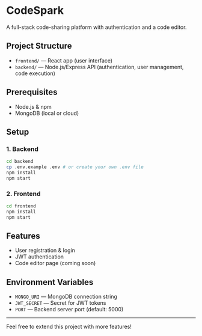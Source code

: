 # CodeSpark

A full-stack code-sharing platform with authentication and a code editor.

## Project Structure

- `frontend/` — React app (user interface)
- `backend/` — Node.js/Express API (authentication, user management, code execution)

## Prerequisites
- Node.js & npm
- MongoDB (local or cloud)

## Setup

### 1. Backend
```bash
cd backend
cp .env.example .env # or create your own .env file
npm install
npm start
```

### 2. Frontend
```bash
cd frontend
npm install
npm start
```

## Features
- User registration & login
- JWT authentication
- Code editor page (coming soon)

## Environment Variables
- `MONGO_URI` — MongoDB connection string
- `JWT_SECRET` — Secret for JWT tokens
- `PORT` — Backend server port (default: 5000)

---

Feel free to extend this project with more features! 